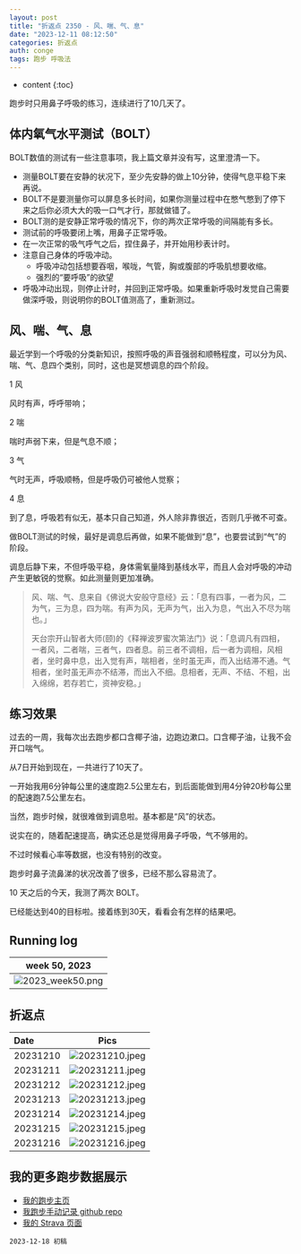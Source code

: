 ```yaml
---
layout: post
title: "折返点 2350 - 风、喘、气、息"
date: "2023-12-11 08:12:50"
categories: 折返点
auth: conge
tags: 跑步 呼吸法
---
```

* content
{:toc}

跑步时只用鼻子呼吸的练习，连续进行了10几天了。




## 体内氧气水平测试（BOLT）

BOLT数值的测试有一些注意事项，我上篇文章并没有写，这里澄清一下。

* 测量BOLT要在安静的状况下，至少先安静的做上10分钟，使得气息平稳下来再说。
* BOLT不是要测量你可以屏息多长时间，如果你测量过程中在憋气憋到了停下来之后你必须大大的吸一口气才行，那就做错了。
* BOLT测的是安静正常呼吸的情况下，你的两次正常呼吸的间隔能有多长。
* 测试前的呼吸要闭上嘴，用鼻子正常呼吸。
* 在一次正常的吸气呼气之后，捏住鼻子，并开始用秒表计时。
* 注意自己身体的呼吸冲动。
  * 呼吸冲动包括想要吞咽，喉咙，气管，胸或腹部的呼吸肌想要收缩。
  * 强烈的“要呼吸”的欲望
* 呼吸冲动出现，则停止计时，并回到正常呼吸。如果重新呼吸时发觉自己需要做深呼吸，则说明你的BOLT值测高了，重新测过。

## 风、喘、气、息

最近学到一个呼吸的分类新知识，按照呼吸的声音强弱和顺畅程度，可以分为风、喘、气、息四个类别，同时，这也是冥想调息的四个阶段。

1 风 

风时有声，呼呼带响；

2 喘

喘时声弱下来，但是气息不顺；

3 气 

气时无声，呼吸顺畅，但是呼吸仍可被他人觉察；

4 息 

到了息，呼吸若有似无，基本只自己知道，外人除非靠很近，否则几乎微不可查。

做BOLT测试的时候，最好是调息后再做，如果不能做到“息”，也要尝试到“气”的阶段。

调息后静下来，不但呼吸平稳，身体需氧量降到基线水平，而且人会对呼吸的冲动产生更敏锐的觉察。如此测量则更加准确。

> 风、喘、气、息来自《佛说大安般守意经》云：「息有四事，一者为风，二为气，三为息，四为喘。有声为风，无声为气，出入为息，气出入不尽为喘也。」
> 
> 天台宗开山智者大师(颐)的《释禅波罗蜜次第法门》说：「息调凡有四相，一者风，二者喘，三者气，四者息。前三者不调相，后一者为调相，风相者，坐时鼻中息，出入觉有声，喘相者，坐时虽无声，而入出结滞不通。气相者，坐时虽无声亦不结滞，而出入不细。息相者，无声、不结、不粗，出入绵绵，若存若亡，资神安稳。」



## 练习效果

过去的一周，我每次出去跑步都口含椰子油，边跑边漱口。口含椰子油，让我不会开口喘气。

从7日开始到现在，一共进行了10天了。

一开始我用6分钟每公里的速度跑2.5公里左右，到后面能做到用4分钟20秒每公里的配速跑7.5公里左右。

当然，跑步时候，就很难做到调息啦。基本都是“风”的状态。

说实在的，随着配速提高，确实还总是觉得用鼻子呼吸，气不够用的。

不过时候看心率等数据，也没有特别的改变。

跑步时鼻子流鼻涕的状况改善了很多，已经不那么容易流了。

10 天之后的今天，我测了两次 BOLT。 

已经能达到40的目标啦。接着练到30天，看看会有怎样的结果吧。

## Running log

| week 50, 2023 |
| :-----------: |
|![2023_week50.png](https://s2.loli.net/2023/12/19/LhmGWDeMtyprXgo.png) |

## 折返点

| Date     | Pics  |
| :------- | :------------------------------------------------------------------: |
| 20231210 | ![20231210.jpeg](https://s2.loli.net/2023/12/19/QdPu7ABMnXtsLog.jpg) |
| 20231211 | ![20231211.jpeg](https://s2.loli.net/2023/12/19/wTdmOozZCgUs6xA.jpg) |
| 20231212 | ![20231212.jpeg](https://s2.loli.net/2023/12/19/ND7BxojpgUeu3Wh.jpg) |
| 20231213 | ![20231213.jpeg](https://s2.loli.net/2023/12/19/SmVpkxK3eD6WXjz.jpg) |
| 20231214 | ![20231214.jpeg](https://s2.loli.net/2023/12/19/UGa9WZl8om5CXdh.jpg) |
| 20231215 | ![20231215.jpeg](https://s2.loli.net/2023/12/19/i3twabFSIDVN8RE.jpg) |
| 20231216 | ![20231216.jpeg](https://s2.loli.net/2023/12/19/nzHpbrao92hLXD4.jpg) |

## 我的更多跑步数据展示

* [我的跑步主页](https://conge.livingwithfcs.org/running_page/)
* [我跑步手动记录 github repo](https://github.com/conge/RunningStreak)
* [我的 Strava 页面](https://www.strava.com/athletes/57680242)

```
2023-12-18 初稿
```
